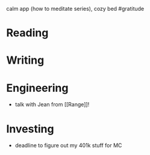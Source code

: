 calm app (how to meditate series), cozy bed #gratitude

# Reading
# Writing
# Engineering
- talk with Jean from [[Range]]!
# Investing
- deadline to figure out my 401k stuff for MC
